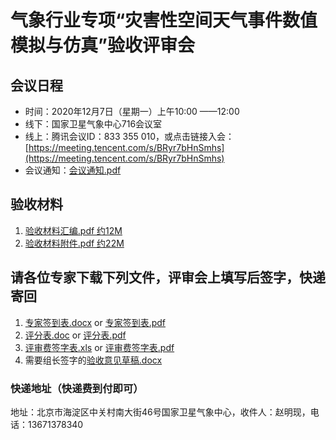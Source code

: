 # 气象行业专项“灾害性空间天气事件数值模拟与仿真”验收评审会

## 会议日程
+ 时间：2020年12月7日（星期一）上午10:00 ——12:00
+ 线下：国家卫星气象中心716会议室
+ 线上：腾讯会议ID：833 355 010，或点击链接入会：[https://meeting.tencent.com/s/BRyr7bHnSmhs](https://meeting.tencent.com/s/BRyr7bHnSmhs)
+ 会议通知：[会议通知.pdf](http://alpher.spaceweatherlive.cn/00.pdf)

## 验收材料
1. [验收材料汇编.pdf 约12M](http://alpher.spaceweatherlive.cn/05.pdf)
2. [验收材料附件.pdf 约22M](http://alpher.spaceweatherlive.cn/06.pdf)

## 请各位专家下载下列文件，评审会上填写后签字，快递寄回
1. [专家签到表.docx](http://alpher.spaceweatherlive.cn/01.docx) or [专家签到表.pdf](http://alpher.spaceweatherlive.cn/01.pdf)
2. [评分表.doc](http://alpher.spaceweatherlive.cn/02.doc) or [评分表.pdf](http://alpher.spaceweatherlive.cn/02.pdf)
3. [评审费签字表.xls](http://alpher.spaceweatherlive.cn/03.xls) or [评审费签字表.pdf](http://alpher.spaceweatherlive.cn/03.pdf)
4. 需要组长签字的[验收意见草稿.docx](http://alpher.spaceweatherlive.cn/04.docx)

### 快递地址（快递费到付即可）
地址：北京市海淀区中关村南大街46号国家卫星气象中心，收件人：赵明现，电话：13671378340

